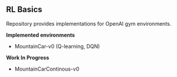 ## RL Basics

Repository provides implementations for OpenAI gym environments. 

__Implemented environments__
* MountainCar-v0 (Q-learning, DQN)

__Work In Progress__
* MountainCarContinous-v0
